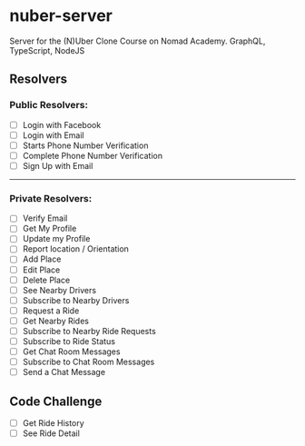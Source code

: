 # nuber-server

Server for the (N)Uber Clone Course on Nomad Academy.
GraphQL, TypeScript, NodeJS

## Resolvers

### Public Resolvers:

- [ ] Login with Facebook
- [ ] Login with Email
- [ ] Starts Phone Number Verification
- [ ] Complete Phone Number Verification
- [ ] Sign Up with Email

---

### Private Resolvers:

- [ ] Verify Email
- [ ] Get My Profile
- [ ] Update my Profile
- [ ] Report location / Orientation
- [ ] Add Place
- [ ] Edit Place
- [ ] Delete Place
- [ ] See Nearby Drivers
- [ ] Subscribe to Nearby Drivers
- [ ] Request a Ride
- [ ] Get Nearby Rides
- [ ] Subscribe to Nearby Ride Requests
- [ ] Subscribe to Ride Status
- [ ] Get Chat Room Messages
- [ ] Subscribe to Chat Room Messages
- [ ] Send a Chat Message

## Code Challenge

- [ ] Get Ride History
- [ ] See Ride Detail
